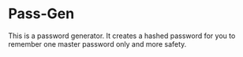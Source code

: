 # Pass-Gen
This is a password generator. It creates a hashed password for you to remember one master password only and more safety.
